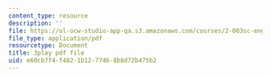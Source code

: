 ```yaml
---
content_type: resource
description: ''
file: https://ol-ocw-studio-app-qa.s3.amazonaws.com/courses/2-003sc-engineering-dynamics-fall-2011/e60cb7f4f4821b1277468b8d72b475b2_tm51lwadMOc.pdf
file_type: application/pdf
resourcetype: Document
title: 3play pdf file
uid: e60cb7f4-f482-1b12-7746-8b8d72b475b2
---
```


